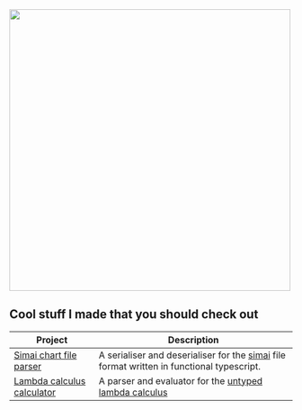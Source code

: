 
<img src="https://github.com/user-attachments/assets/d292119a-3460-4001-8865-7acebe00b536" width="500">

## Cool stuff I made that you should check out

|Project | Description|
|---|---|
|[Simai chart file parser](https://github.com/kyubxy/simai-analyzer) | A serialiser and deserialiser for the [simai](https://w.atwiki.jp/simai/pages/1003.html) file format written in functional typescript.|
| [Lambda calculus calculator](https://github.com/kyubxy/LambdaCalc/tree/master) | A parser and evaluator for the [untyped lambda calculus](https://en.wikipedia.org/wiki/Lambda_calculus) |
<!--
**kyubxy/kyubxy** is a ✨ _special_ ✨ repository because its `README.md` (this file) appears on your GitHub profile.

Here are some ideas to get you started:

- 🔭 I’m currently working on ...
- 🌱 I’m currently learning ...
- 👯 I’m looking to collaborate on ...
- 🤔 I’m looking for help with ...
- 💬 Ask me about ...
- 📫 How to reach me: ...
- 😄 Pronouns: ...
- ⚡ Fun fact: ...
-->
